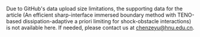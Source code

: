 Due to GitHub's data upload size limitations, the supporting data for the article (An efficient sharp-interface immersed boundary method with TENO-based dissipation-adaptive a priori limiting for shock-obstacle interactions) is not available here. If needed, please contact us at chenzeyu@hnu.edu.cn.
